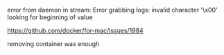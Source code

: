 error from daemon in stream: Error grabbing logs: invalid character '\x00' looking for beginning of value

https://github.com/docker/for-mac/issues/1984


removing container was enough
